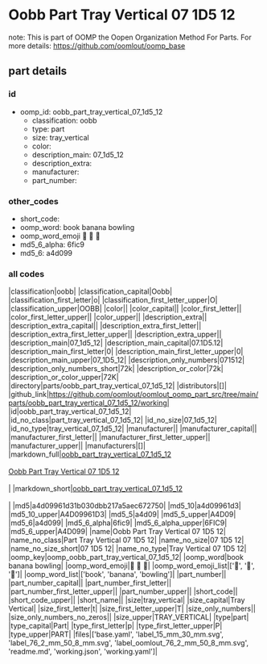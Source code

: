 # Oobb Part Tray Vertical 07 1D5 12  

note: This is part of OOMP the Oopen Organization Method For Parts. For more details: https://github.com/oomlout/oomp_base

##  part details





### id
* oomp_id: oobb_part_tray_vertical_07_1d5_12
  * classification: oobb
  * type: part
  * size: tray_vertical
  * color: 
  * description_main: 07_1d5_12
  * description_extra: 
  * manufacturer: 
  * part_number: 

### other_codes
* short_code: 
* oomp_word: book banana bowling
* oomp_word_emoji :book: :banana: :bowling:
* md5_6_alpha: 6fic9
* md5_6: a4d099

### all codes 
|classification|oobb|
|classification_capital|Oobb|
|classification_first_letter|o|
|classification_first_letter_upper|O|
|classification_upper|OOBB|
|color||
|color_capital||
|color_first_letter||
|color_first_letter_upper||
|color_upper||
|description_extra||
|description_extra_capital||
|description_extra_first_letter||
|description_extra_first_letter_upper||
|description_extra_upper||
|description_main|07_1d5_12|
|description_main_capital|07.1D5.12|
|description_main_first_letter|0|
|description_main_first_letter_upper|0|
|description_main_upper|07_1D5_12|
|description_only_numbers|071512|
|description_only_numbers_short|72k|
|description_or_color|72k|
|description_or_color_upper|72K|
|directory|parts/oobb_part_tray_vertical_07_1d5_12|
|distributors|[]|
|github_link|https://github.com/oomlout/oomlout_oomp_part_src/tree/main/parts/oobb_part_tray_vertical_07_1d5_12/working|
|id|oobb_part_tray_vertical_07_1d5_12|
|id_no_class|part_tray_vertical_07_1d5_12|
|id_no_size|07_1d5_12|
|id_no_type|tray_vertical_07_1d5_12|
|manufacturer||
|manufacturer_capital||
|manufacturer_first_letter||
|manufacturer_first_letter_upper||
|manufacturer_upper||
|manufacturers|[]|
|markdown_full|[oobb_part_tray_vertical_07_1d5_12](https://github.com/oomlout/oomlout_oomp_part_src/tree/main/parts/oobb_part_tray_vertical_07_1d5_12/working)<br>[](https://github.com/oomlout/oomlout_oomp_part_src/tree/main/parts/oobb_part_tray_vertical_07_1d5_12/working)<br>[Oobb Part Tray Vertical 07 1D5 12](https://github.com/oomlout/oomlout_oomp_part_src/tree/main/parts/oobb_part_tray_vertical_07_1d5_12/working)<br><br>|
|markdown_short|[oobb_part_tray_vertical_07_1d5_12](https://github.com/oomlout/oomlout_oomp_part_src/tree/main/parts/oobb_part_tray_vertical_07_1d5_12/working)<br><br>|
|md5|a4d09961d31b030dbb217a5aec672750|
|md5_10|a4d09961d3|
|md5_10_upper|A4D09961D3|
|md5_5|a4d09|
|md5_5_upper|A4D09|
|md5_6|a4d099|
|md5_6_alpha|6fic9|
|md5_6_alpha_upper|6FIC9|
|md5_6_upper|A4D099|
|name|Oobb Part Tray Vertical 07 1D5 12|
|name_no_class|Part Tray Vertical 07 1D5 12|
|name_no_size|07 1D5 12|
|name_no_size_short|07 1D5 12|
|name_no_type|Tray Vertical 07 1D5 12|
|oomp_key|oomp_oobb_part_tray_vertical_07_1d5_12|
|oomp_word|book banana bowling|
|oomp_word_emoji|:book: :banana: :bowling:|
|oomp_word_emoji_list|[':book:', ':banana:', ':bowling:']|
|oomp_word_list|['book', 'banana', 'bowling']|
|part_number||
|part_number_capital||
|part_number_first_letter||
|part_number_first_letter_upper||
|part_number_upper||
|short_code||
|short_code_upper||
|short_name||
|size|tray_vertical|
|size_capital|Tray Vertical|
|size_first_letter|t|
|size_first_letter_upper|T|
|size_only_numbers||
|size_only_numbers_no_zeros||
|size_upper|TRAY_VERTICAL|
|type|part|
|type_capital|Part|
|type_first_letter|p|
|type_first_letter_upper|P|
|type_upper|PART|
|files|['base.yaml', 'label_15_mm_30_mm.svg', 'label_76_2_mm_50_8_mm.svg', 'label_oomlout_76_2_mm_50_8_mm.svg', 'readme.md', 'working.json', 'working.yaml']|
